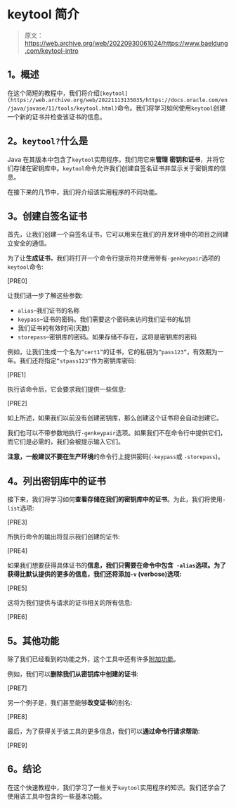 # keytool 简介

> 原文：<https://web.archive.org/web/20220930061024/https://www.baeldung.com/keytool-intro>

## **1。概述**

在这个简短的教程中，我们将介绍`[keytool](https://web.archive.org/web/20221113135035/https://docs.oracle.com/en/java/javase/11/tools/keytool.html)`命令。我们将学习如何使用`keytool`创建一个新的证书并检查该证书的信息。

## **2。`keytool?`什么是**

Java 在其版本中包含了`keytool`实用程序。我们用它来**管理** **密钥和证书**，并将它们存储在密钥库中。`keytool`命令允许我们创建自签名证书并显示关于密钥库的信息。

在接下来的几节中，我们将介绍该实用程序的不同功能。

## **3。创建自签名证书**

首先，让我们创建一个自签名证书，它可以用来在我们的开发环境中的项目之间建立安全的通信。

为了让**生成证书**，我们将打开一个命令行提示符并使用带有`-genkeypair`选项的`keytool`命令:

[PRE0]

让我们进一步了解这些参数:

*   `alias`–我们证书的名称
*   `keypass`–证书的密码。我们需要这个密码来访问我们证书的私钥
*   我们证书的有效时间(天数)
*   `storepass`–密钥库的密码。如果存储不存在，这将是密钥库的密码

例如，让我们生成一个名为`“cert1”`的证书，它的私钥为`“pass123”`，有效期为一年。我们还将指定`“stpass123”`作为密钥库密码:

[PRE1]

执行该命令后，它会要求我们提供一些信息:

[PRE2]

如上所述，如果我们以前没有创建密钥库，那么创建这个证书将会自动创建它。

我们也可以不带参数地执行`-genkeypair`选项。如果我们不在命令行中提供它们，而它们是必需的，我们会被提示输入它们。

**注意，一般建议不要在生产环境**的命令行上提供密码(`-keypass`或 `-storepass`)。

## **4。列出密钥库中的证书**

接下来，我们将学习如何**查看存储在我们的密钥库中的证书**。为此，我们将使用`-list`选项:

[PRE3]

所执行命令的输出将显示我们创建的证书:

[PRE4]

如果我们想要获得具体证书的**信息，我们只需要在命令中包含` -alias`选项。为了获得比默认提供的更多的信息，我们还将添加`-v` (verbose)选项:**

[PRE5]

这将为我们提供与请求的证书相关的所有信息:

[PRE6]

## **5。其他功能**

除了我们已经看到的功能之外，这个工具中还有许多[附加功能](https://web.archive.org/web/20221113135035/https://docs.oracle.com/en/java/javase/11/tools/keytool.html)。

例如，我们可以**删除我们从密钥库中创建的证书**:

[PRE7]

另一个例子是，我们甚至能够**改变证书**的别名:

[PRE8]

最后，为了获得关于该工具的更多信息，我们可以**通过命令行请求帮助**:

[PRE9]

## **6。结论**

在这个快速教程中，我们学习了一些关于`keytool`实用程序的知识。我们还学会了使用该工具中包含的一些基本功能。